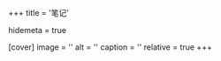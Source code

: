 +++
title = '笔记'

hidemeta = true

[cover]
    image = ''
    alt = '<alt text>'
    caption = '<text>'
    relative = true
+++